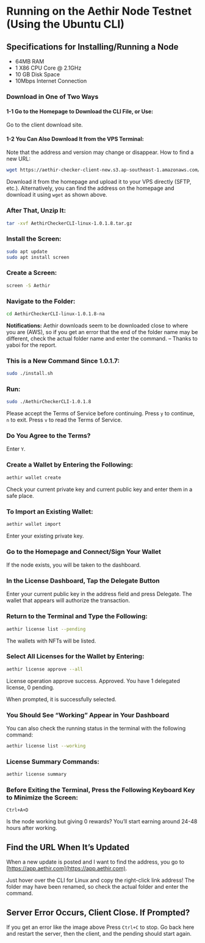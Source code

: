 # Running on the Aethir Node Testnet (Using the Ubuntu CLI)

## Specifications for Installing/Running a Node
- 64MB RAM
- 1 X86 CPU Core @ 2.1GHz
- 10 GB Disk Space
- 10Mbps Internet Connection

### Download in One of Two Ways

#### 1-1 Go to the Homepage to Download the CLI File, or Use:
Go to the client download site.

#### 1-2 You Can Also Download It from the VPS Terminal:
Note that the address and version may change or disappear. How to find a new URL:
```bash
wget https://aethir-checker-client-new.s3.ap-southeast-1.amazonaws.com/na/AethirCheckerCLI-linux-1.0.1.8-na.tar.gz
```
Download it from the homepage and upload it to your VPS directly (SFTP, etc.). Alternatively, you can find the address on the homepage and download it using `wget` as shown above.

### After That, Unzip It:
```bash
tar -xvf AethirCheckerCLI-linux-1.0.1.8.tar.gz
```
### Install the Screen:
```bash
sudo apt update
sudo apt install screen
```
### Create a Screen:
```bash
screen -S Aethir
```
### Navigate to the Folder:
```bash
cd AethirCheckerCLI-linux-1.0.1.8-na
```
**Notifications:** Aethir downloads seem to be downloaded close to where you are (AWS), so if you get an error that the end of the folder name may be different, check the actual folder name and enter the command. – Thanks to yaboi for the report.

### This is a New Command Since 1.0.1.7:
```bash
sudo ./install.sh
```
### Run:
```bash
sudo ./AethirCheckerCLI-1.0.1.8
```
Please accept the Terms of Service before continuing. Press `y` to continue, `n` to exit. Press `v` to read the Terms of Service.

### Do You Agree to the Terms?
Enter `Y`.

### Create a Wallet by Entering the Following:
```bash
aethir wallet create
```
Check your current private key and current public key and enter them in a safe place.

### To Import an Existing Wallet:
```bash
aethir wallet import
```
Enter your existing private key.

### Go to the Homepage and Connect/Sign Your Wallet
If the node exists, you will be taken to the dashboard.

### In the License Dashboard, Tap the Delegate Button
Enter your current public key in the address field and press Delegate. The wallet that appears will authorize the transaction.

### Return to the Terminal and Type the Following:
```bash
aethir license list --pending
```
The wallets with NFTs will be listed.

### Select All Licenses for the Wallet by Entering:
```bash
aethir license approve --all
```
License operation approve success. Approved. You have 1 delegated license, 0 pending.

When prompted, it is successfully selected.

### You Should See “Working” Appear in Your Dashboard

You can also check the running status in the terminal with the following command:
```bash
aethir license list --working
```
### License Summary Commands:
```bash
aethir license summary
```
### Before Exiting the Terminal, Press the Following Keyboard Key to Minimize the Screen:
`Ctrl+A+D`

Is the node working but giving 0 rewards? You’ll start earning around 24-48 hours after working.

## Find the URL When It’s Updated
When a new update is posted and I want to find the address, you go to [https://app.aethir.com](https://app.aethir.com).

Just hover over the CLI for Linux and copy the right-click link address! The folder may have been renamed, so check the actual folder and enter the command.

## Server Error Occurs, Client Close. If Prompted?
If you get an error like the image above Press `Ctrl+C` to stop. Go back here and restart the server, then the client, and the pending should start again.
